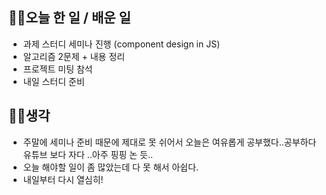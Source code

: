 ## 👩‍💻오늘 한 일 / 배운 일

- 과제 스터디 세미나 진행 (component design in JS)
- 알고리즘 2문제 + 내용 정리
- 프로젝트 미팅 참석
- 내일 스터디 준비

## 🏃‍♀️생각

- 주말에 세미나 준비 때문에 제대로 못 쉬어서 오늘은 여유롭게 공부했다..공부하다 유튜브 보다 자다 ..아주 핑핑 논 듯..
- 오늘 해야할 일이 좀 많았는데 다 못 해서 아쉽다.
- 내일부터 다시 열심히!
